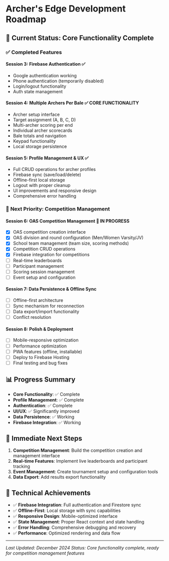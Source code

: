 # Archer's Edge Development Roadmap

## 🎯 **Current Status: Core Functionality Complete**

### ✅ **Completed Features**

#### **Session 3: Firebase Authentication** ✅
- Google authentication working
- Phone authentication (temporarily disabled)
- Login/logout functionality
- Auth state management

#### **Session 4: Multiple Archers Per Bale** ✅ **CORE FUNCTIONALITY**
- Archer setup interface
- Target assignment (A, B, C, D)
- Multi-archer scoring per end
- Individual archer scorecards
- Bale totals and navigation
- Keypad functionality
- Local storage persistence

#### **Session 5: Profile Management & UX** ✅
- Full CRUD operations for archer profiles
- Firebase sync (save/load/delete)
- Offline-first local storage
- Logout with proper cleanup
- UI improvements and responsive design
- Comprehensive error handling

### 🚀 **Next Priority: Competition Management**

#### **Session 6: OAS Competition Management** 🎯 **IN PROGRESS**
- [x] OAS competition creation interface
- [x] OAS division and round configuration (Men/Women Varsity/JV)
- [x] School team management (team size, scoring methods)
- [x] Competition CRUD operations
- [x] Firebase integration for competitions
- [ ] Real-time leaderboards
- [ ] Participant management
- [ ] Scoring session management
- [ ] Event setup and configuration

#### **Session 7: Data Persistence & Offline Sync**
- [ ] Offline-first architecture
- [ ] Sync mechanism for reconnection
- [ ] Data export/import functionality
- [ ] Conflict resolution

#### **Session 8: Polish & Deployment**
- [ ] Mobile-responsive optimization
- [ ] Performance optimization
- [ ] PWA features (offline, installable)
- [ ] Deploy to Firebase Hosting
- [ ] Final testing and bug fixes

## 📊 **Progress Summary**

- **Core Functionality**: ✅ Complete
- **Profile Management**: ✅ Complete
- **Authentication**: ✅ Complete
- **UI/UX**: ✅ Significantly improved
- **Data Persistence**: ✅ Working
- **Firebase Integration**: ✅ Working

## 🎯 **Immediate Next Steps**

1. **Competition Management**: Build the competition creation and management interface
2. **Real-time Features**: Implement live leaderboards and participant tracking
3. **Event Management**: Create tournament setup and configuration tools
4. **Data Export**: Add results export functionality

## 🚀 **Technical Achievements**

- ✅ **Firebase Integration**: Full authentication and Firestore sync
- ✅ **Offline-First**: Local storage with sync capabilities
- ✅ **Responsive Design**: Mobile-optimized interface
- ✅ **State Management**: Proper React context and state handling
- ✅ **Error Handling**: Comprehensive debugging and recovery
- ✅ **Performance**: Optimized rendering and data flow

---

*Last Updated: December 2024*
*Status: Core functionality complete, ready for competition management features* 